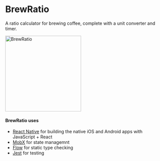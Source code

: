 # BrewRatio

A ratio calculator for brewing coffee, complete with a unit converter and timer.

<img alt="BrewRatio" src="https://cloud.githubusercontent.com/assets/8417465/22185073/759d0086-e093-11e6-93de-f2327894f57b.PNG" width="240">

#### BrewRatio uses

- [React Native](https://facebook.github.io/react-native/) for building the native iOS and Android apps with JavaScript + React
- [MobX](https://mobx.js.org/) for state managemnt
- [Flow](https://flowtype.org/) for static type checking
- [Jest](https://facebook.github.io/jest/) for testing
